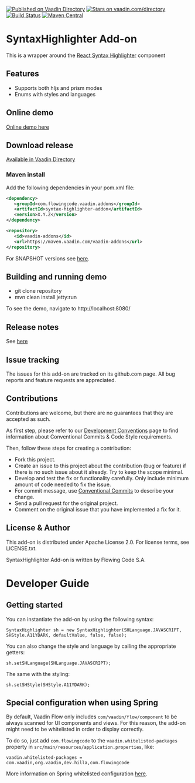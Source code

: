 [![Published on Vaadin Directory](https://img.shields.io/badge/Vaadin%20Directory-published-00b4f0.svg)](https://vaadin.com/directory/component/syntax-highlighter-addon)
[![Stars on vaadin.com/directory](https://img.shields.io/vaadin-directory/star/syntax-highlighter-addon.svg)](https://vaadin.com/directory/component/syntax-highlighter-addon)
[![Build Status](https://jenkins.flowingcode.com/job/syntax-highlighter-addon/badge/icon)](https://jenkins.flowingcode.com/job/syntax-highlighter-addon)
[![Maven Central](https://img.shields.io/maven-central/v/org.vaadin.addons.flowingcode/syntax-highlighter-addon)](https://mvnrepository.com/artifact/com.flowingcode.vaadin.addons/syntax-highlighter-addon)

# SyntaxHighlighter Add-on

This is a wrapper around the [React Syntax Highlighter](https://github.com/react-syntax-highlighter/react-syntax-highlighter) component

## Features

* Supports both hljs and prism modes
* Enums with styles and languages

## Online demo

[Online demo here](http://addonsv24.flowingcode.com/syntax-highlighter)

## Download release

[Available in Vaadin Directory](https://vaadin.com/directory/component/syntax-highlighter-addon)

### Maven install

Add the following dependencies in your pom.xml file:

```xml
<dependency>
   <groupId>com.flowingcode.vaadin.addons</groupId>
   <artifactId>syntax-highlighter-addon</artifactId>
   <version>X.Y.Z</version>
</dependency>
```
<!-- the above dependency should be updated with latest released version information -->

```xml
<repository>
   <id>vaadin-addons</id>
   <url>https://maven.vaadin.com/vaadin-addons</url>
</repository>
```

For SNAPSHOT versions see [here](https://maven.flowingcode.com/snapshots/).

## Building and running demo

- git clone repository
- mvn clean install jetty:run

To see the demo, navigate to http://localhost:8080/

## Release notes

See [here](https://github.com/FlowingCode/SyntaxHighlighter/releases)

## Issue tracking

The issues for this add-on are tracked on its github.com page. All bug reports and feature requests are appreciated. 

## Contributions

Contributions are welcome, but there are no guarantees that they are accepted as such. 

As first step, please refer to our [Development Conventions](https://github.com/FlowingCode/DevelopmentConventions) page to find information about Conventional Commits & Code Style requirements.

Then, follow these steps for creating a contribution:

- Fork this project.
- Create an issue to this project about the contribution (bug or feature) if there is no such issue about it already. Try to keep the scope minimal.
- Develop and test the fix or functionality carefully. Only include minimum amount of code needed to fix the issue.
- For commit message, use [Conventional Commits](https://github.com/FlowingCode/DevelopmentConventions/blob/main/conventional-commits.md) to describe your change.
- Send a pull request for the original project.
- Comment on the original issue that you have implemented a fix for it.

## License & Author

This add-on is distributed under Apache License 2.0. For license terms, see LICENSE.txt.

SyntaxHighlighter Add-on is written by Flowing Code S.A.

# Developer Guide

## Getting started

You can instantiate the 	add-on by using the following syntax:

    SyntaxHighlighter sh = new SyntaxHighlighter(SHLanguage.JAVASCRIPT, SHStyle.A11YDARK, defaultValue, false, false);

You can also change the style and language by calling the appropriate getters:

    sh.setSHLanguage(SHLanguage.JAVASCRIPT);

The same with the styling:

    sh.setSHStyle(SHStyle.A11YDARK);

## Special configuration when using Spring

By default, Vaadin Flow only includes ```com/vaadin/flow/component``` to be always scanned for UI components and views. For this reason, the add-on might need to be whitelisted in order to display correctly. 

To do so, just add ```com.flowingcode``` to the ```vaadin.whitelisted-packages``` property in ```src/main/resources/application.properties```, like:

```vaadin.whitelisted-packages = com.vaadin,org.vaadin,dev.hilla,com.flowingcode```
 
More information on Spring whitelisted configuration [here](https://vaadin.com/docs/latest/integrations/spring/configuration/#configure-the-scanning-of-packages).
